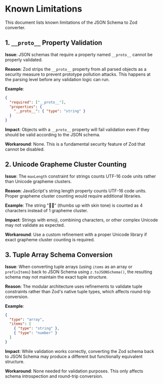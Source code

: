 # Known Limitations

This document lists known limitations of the JSON Schema to Zod converter.

## 1. `__proto__` Property Validation

**Issue**: JSON schemas that require a property named `__proto__` cannot be properly validated.

**Reason**: Zod strips the `__proto__` property from all parsed objects as a security measure to prevent prototype pollution attacks. This happens at the parsing level before any validation logic can run.

**Example**:
```json
{
  "required": ["__proto__"],
  "properties": {
    "__proto__": { "type": "string" }
  }
}
```

**Impact**: Objects with a `__proto__` property will fail validation even if they should be valid according to the JSON schema.

**Workaround**: None. This is a fundamental security feature of Zod that cannot be disabled.

## 2. Unicode Grapheme Cluster Counting

**Issue**: The `maxLength` constraint for strings counts UTF-16 code units rather than Unicode grapheme clusters.

**Reason**: JavaScript's string length property counts UTF-16 code units. Proper grapheme cluster counting would require additional libraries.

**Example**: The string "👍🏽" (thumbs up with skin tone) is counted as 4 characters instead of 1 grapheme cluster.

**Impact**: Strings with emoji, combining characters, or other complex Unicode may not validate as expected.

**Workaround**: Use a custom refinement with a proper Unicode library if exact grapheme cluster counting is required.

## 3. Tuple Array Schema Conversion

**Issue**: When converting tuple arrays (using `items` as an array or `prefixItems`) back to JSON Schema using `z.toJSONSchema()`, the resulting schema may not maintain the exact tuple structure.

**Reason**: The modular architecture uses refinements to validate tuple constraints rather than Zod's native tuple types, which affects round-trip conversion.

**Example**:
```json
{
  "type": "array",
  "items": [
    { "type": "string" },
    { "type": "number" }
  ]
}
```

**Impact**: While validation works correctly, converting the Zod schema back to JSON Schema may produce a different but functionally equivalent structure.

**Workaround**: None needed for validation purposes. This only affects schema introspection and round-trip conversion.